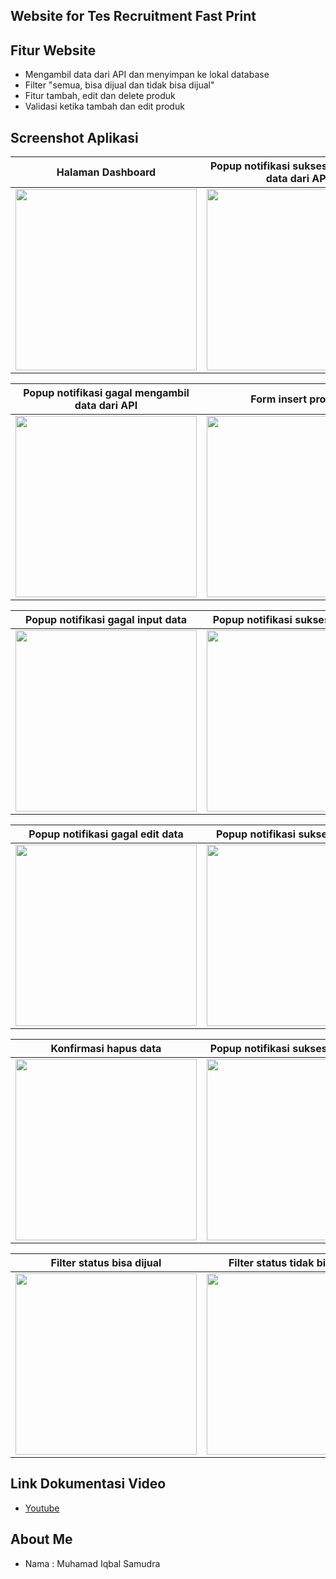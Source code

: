 ## Website for Tes Recruitment Fast Print

## Fitur Website
* Mengambil data dari API dan menyimpan ke lokal database
* Filter "semua, bisa dijual dan tidak bisa dijual"
* Fitur tambah, edit dan delete produk
* Validasi ketika tambah dan edit produk

## Screenshot Aplikasi
Halaman Dashboard | Popup notifikasi sukses mengambil data dari API
------------ | -------------
<img src="https://github.com/samudraiqbal/Tes_Produk_Website/assets/21413338/890261f7-ded7-41a0-8610-763ae1fb1e9b" width="290"/>|<img src="https://github.com/samudraiqbal/Tes_Produk_Website/assets/21413338/384e02cf-a61f-4d5d-9a8a-5317adadbead" width="290"/>

Popup notifikasi gagal mengambil data dari API | Form insert produk
------------ | -------------
<img src="https://github.com/samudraiqbal/Tes_Produk_Website/assets/21413338/fe8339ab-e17e-4f51-b1a2-291f8b671db1" width="290"/>|<img src="https://github.com/samudraiqbal/Tes_Produk_Website/assets/21413338/8fc0b9cc-a670-40c3-bccd-b35139f177d8" width="290"/>

Popup notifikasi gagal input data | Popup notifikasi sukses input data
------------ | -------------
<img src="https://github.com/samudraiqbal/Tes_Produk_Website/assets/21413338/f1418571-18e4-4b4e-9ba8-d3527bab6b82" width="290"/>|<img src="https://github.com/samudraiqbal/Tes_Produk_Website/assets/21413338/01b0a1d2-fec6-44c7-9c23-c878e7525abd" width="290"/>

Popup notifikasi gagal edit data | Popup notifikasi sukses edit data
------------ | -------------
<img src="https://github.com/samudraiqbal/Tes_Produk_Website/assets/21413338/b6012270-bc8f-471b-ac05-0c2c41115cb7" width="290"/>|<img src="https://github.com/samudraiqbal/Tes_Produk_Website/assets/21413338/866b6fda-e339-479c-bae2-2adf13022e1a" width="290"/>

Konfirmasi hapus data | Popup notifikasi sukses hapus data
------------ | -------------
<img src="https://github.com/samudraiqbal/Tes_Produk_Website/assets/21413338/ed9ec91a-d663-4c36-8074-7e503806d631" width="290"/>|<img src="https://github.com/samudraiqbal/Tes_Produk_Website/assets/21413338/8a04e9fa-26ec-4de3-80e5-8de048f8ed30" width="290"/>

Filter status bisa dijual | Filter status tidak bisa dijual
------------ | -------------
<img src="https://github.com/samudraiqbal/Tes_Produk_Website/assets/21413338/e056953c-b5a2-4512-aa5a-9c55747e8f3c" width="290"/>|<img src="https://github.com/samudraiqbal/Tes_Produk_Website/assets/21413338/7265603d-9480-4aba-b7a4-1344925f1e87" width="290"/>

## Link Dokumentasi Video
* [Youtube](https://youtu.be/LF1JQOMERbY)

## About Me
* Nama : Muhamad Iqbal Samudra
